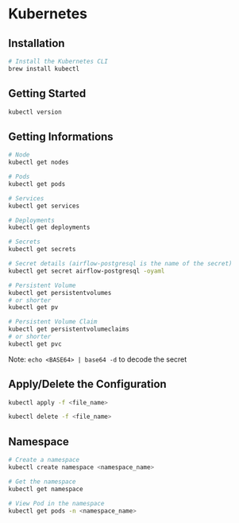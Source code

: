 # Kubernetes

## Installation

```bash
# Install the Kubernetes CLI
brew install kubectl
```

## Getting Started

```bash
kubectl version
```

## Getting Informations

```bash
# Node
kubectl get nodes

# Pods
kubectl get pods

# Services
kubectl get services

# Deployments
kubectl get deployments

# Secrets
kubectl get secrets

# Secret details (airflow-postgresql is the name of the secret)
kubectl get secret airflow-postgresql -oyaml

# Persistent Volume
kubectl get persistentvolumes
# or shorter
kubectl get pv

# Persistent Volume Claim
kubectl get persistentvolumeclaims
# or shorter
kubectl get pvc
```

Note: `echo <BASE64> | base64 -d` to decode the secret

## Apply/Delete the Configuration

```bash
kubectl apply -f <file_name>

kubectl delete -f <file_name>
```

## Namespace

```bash
# Create a namespace
kubectl create namespace <namespace_name>

# Get the namespace
kubectl get namespace

# View Pod in the namespace
kubectl get pods -n <namespace_name>
```
